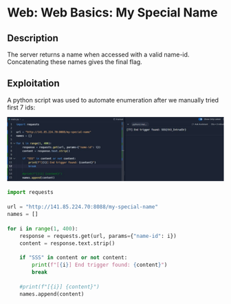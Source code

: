 # Web: Web Basics: My Special Name

## Description

The server returns a name when accessed with a valid name-id. Concatenating these
names gives the final flag.

## Exploitation

A python script was used to automate enumeration after we manually tried first 7 ids:

![image](https://github.com/andreipopescufilimon/SSS-Web-v12-Write-Ups/blob/main/SSS%20v12%20Session%2001/images-s1/my-special-name.jpg)

```python
import requests

url = "http://141.85.224.70:8088/my-special-name"
names = []

for i in range(1, 400):
    response = requests.get(url, params={"name-id": i})
    content = response.text.strip()

    if "SSS" in content or not content:
        print(f"[{i}] End trigger found: {content}")
        break

    #print(f"[{i}] {content}")
    names.append(content)
```

